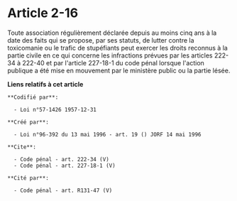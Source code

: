 # Article 2-16

Toute association régulièrement déclarée depuis au moins cinq ans à la date des faits qui se propose, par ses statuts, de
lutter contre la toxicomanie ou le trafic de stupéfiants peut exercer les droits reconnus à la partie civile en ce qui
concerne les infractions prévues par les articles 222-34 à 222-40 et par l'article 227-18-1 du code pénal lorsque l'action
publique a été mise en mouvement par le ministère public ou la partie lésée.

**Liens relatifs à cet article**

	**Codifié par**:

	  - Loi n°57-1426 1957-12-31

	**Créé par**:

	  - Loi n°96-392 du 13 mai 1996 - art. 19 () JORF 14 mai 1996

	**Cite**:

	  - Code pénal - art. 222-34 (V)
	  - Code pénal - art. 227-18-1 (V)

	**Cité par**:

	  - Code pénal - art. R131-47 (V)

